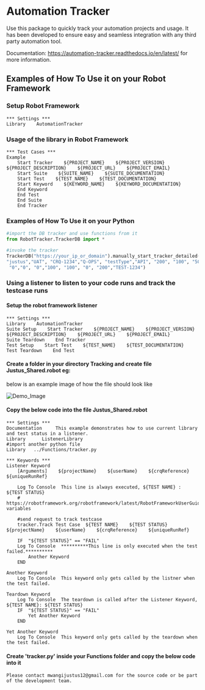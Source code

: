 # Automation Tracker

Use this package to quickly track your automation projects and usage. It has been developed to ensure easy and 
seamless integration with any third party automation tool.

Documentation: https://automation-tracker.readthedocs.io/en/latest/ for more information.

## Examples of How To Use it on your Robot Framework

### Setup Robot Framework

```robotframework
*** Settings ***
Library    AutomationTracker
```

### Usage of the library in Robot Framework

```robotframework
*** Test Cases ***
Example
    Start Tracker    ${PROJECT_NAME}    ${PROJECT_VERSION}    ${PROJECT_DESCRIPTION}    ${PROJECT_URL}    ${PROJECT_EMAIL}
    Start Suite    ${SUITE_NAME}    ${SUITE_DOCUMENTATION}
    Start Test    ${TEST_NAME}    ${TEST_DOCUMENTATION}
    Start Keyword    ${KEYWORD_NAME}    ${KEYWORD_DOCUMENTATION}
    End Keyword
    End Test
    End Suite
    End Tracker
```

### Examples of How To Use it on your Python


```python
#import the DB tracker and use functions from it
from RobotTracker.TrackerDB import *

#invoke the tracker
TrackerDB("https://your_ip_or_domain").manually_start_tracker_detailed("POS",
"justus","UAT", "CRQ-1234","Q-OPS", "testType","API", "200", "100", "50","150","0","0","0","0", 
 "0","0", "0","100", "100", "0", "200","TEST-1234")
```

### Using a listener to listen to your code runs and track the testcase runs

#### Setup the robot framework listener

```robotframework
*** Settings ***
Library    AutomationTracker
Suite Setup    Start Tracker    ${PROJECT_NAME}    ${PROJECT_VERSION}    ${PROJECT_DESCRIPTION}    ${PROJECT_URL}    ${PROJECT_EMAIL}
Suite Teardown    End Tracker
Test Setup    Start Test    ${TEST_NAME}    ${TEST_DOCUMENTATION}
Test Teardown    End Test
```

#### Create a folder in your directory Tracking and create file Justus_Shared.robot eg:

below is an example image of how the file should look like

![Demo_Image](https://ziscotechglobal.com/Automation/tracker_file_demo.png)

#### Copy the below code into the file Justus_Shared.robot

```robotframework
*** Settings ***
Documentation     This example demonstrates how to use current library and test status in a listener.
Library      ListenerLibrary
#import another python file
Library   ../Functions/tracker.py

*** Keywords ***
Listener Keyword
    [Arguments]    ${projectName}    ${userName}    ${crqReference}    ${uniqueRunRef}
	
	Log To Console  This line is always executed, ${TEST NAME} : ${TEST STATUS}
	# https://robotframework.org/robotframework/latest/RobotFrameworkUserGuide.html#automatic-variables
    
	#send request to track testcase
	tracker.Track Test Case  ${TEST NAME}    ${TEST STATUS}    ${projectName}    ${userName}    ${crqReference}    ${uniqueRunRef}   

	IF  "${TEST STATUS}" == "FAIL"
	Log To Console  **********This line is only executed when the test failed.**********
		Another Keyword
	END

Another Keyword
	Log To Console  This keyword only gets called by the listner when the test failed.

Teardown Keyword
	Log To Console  The teardown is called after the Listener Keyword, ${TEST NAME}: ${TEST STATUS}
	IF  "${TEST STATUS}" == "FAIL"
		Yet Another Keyword
	END

Yet Another Keyword
	Log To Console  This keyword only gets called by the teardown when the test failed.
```
#### Create 'tracker.py' inside your Functions folder and copy the below code into it

```python:
Please contact mwangijustus12@gmail.com for the source code or be part of the development team.
```



